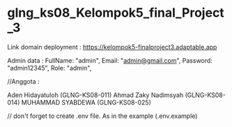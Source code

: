 # glng_ks08_Kelompok5_final_Project_3

Link domain deployment :
https://kelompok5-finalproject3.adaptable.app

Admin data :
FullName: "admin",
Email: "admin@gmail.com",
Password: "admin12345",
Role: "admin",

//Anggota :

Aden Hidayatuloh (GLNG-KS08-011)
Ahmad Zaky Nadimsyah (GLNG-KS08-014)
MUHAMMAD SYABDEWA (GLNG-KS08-025)

// don't forget to create .env file. As in the example (.env.example)
